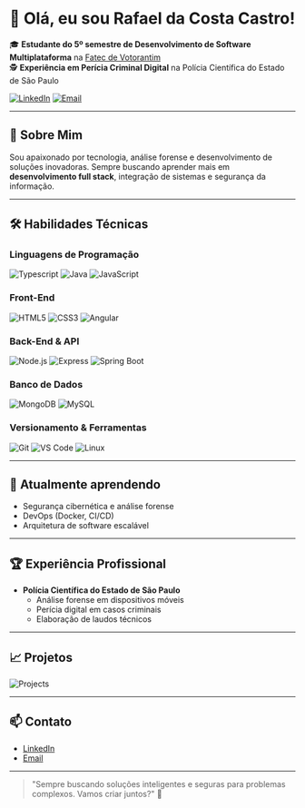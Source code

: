 # 👋 Olá, eu sou Rafael da Costa Castro!

🎓 **Estudante do 5º semestre de Desenvolvimento de Software Multiplataforma** na [Fatec de Votorantim](https://fatecvotorantim.cps.sp.gov.br/)  
🕵️ **Experiência em Perícia Criminal Digital** na Polícia Científica do Estado de São Paulo

[![LinkedIn](https://img.shields.io/badge/LinkedIn-0077b5?style=for-the-badge&logo=linkedin&logoColor=white)](https://www.linkedin.com/in/rafaelcastro/)
[![Email](https://img.shields.io/badge/Email-D14836?style=for-the-badge&logo=gmail&logoColor=white)](mailto:seuemail@gmail.com)

---

## 🚀 Sobre Mim

Sou apaixonado por tecnologia, análise forense e desenvolvimento de soluções inovadoras. Sempre buscando aprender mais em **desenvolvimento full stack**, integração de sistemas e segurança da informação.

---

## 🛠️ Habilidades Técnicas

### Linguagens de Programação

![Typescript](https://img.shields.io/badge/TypeScript-CED4DA?style=for-the-badge&logo=typescript&logoColor=007ACC)
![Java](https://img.shields.io/badge/Java-CED4DA?style=for-the-badge&logo=java&logoColor=DC143C)
![JavaScript](https://img.shields.io/badge/JavaScript-CED4DA?style=for-the-badge&logo=javascript&logoColor=F7DF1E)

### Front-End

![HTML5](https://img.shields.io/badge/HTML5-CED4DA?style=for-the-badge&logo=html5&logoColor=E34F26)
![CSS3](https://img.shields.io/badge/CSS3-CED4DA?style=for-the-badge&logo=css3&logoColor=1572B6)
![Angular](https://img.shields.io/badge/Angular-CED4DA?style=for-the-badge&logo=angular&logoColor=white)

### Back-End & API

![Node.js](https://img.shields.io/badge/Node.js-CED4DA?style=for-the-badge&logo=nodedotjs&logoColor=339933)
![Express](https://img.shields.io/badge/Express-CED4DA?style=for-the-badge&logo=express&logoColor=white)
![Spring Boot](https://img.shields.io/badge/Spring_Boot-CED4DA?style=for-the-badge&logo=springboot)

### Banco de Dados

![MongoDB](https://img.shields.io/badge/MongoDB-CED4DA?style=for-the-badge&logo=mongodb&logoColor=4EA94B)
![MySQL](https://img.shields.io/badge/MySQL-CED4DA?style=for-the-badge&logo=mysql&logoColor=4479A1)

### Versionamento & Ferramentas

![Git](https://img.shields.io/badge/Git-CED4DA?style=for-the-badge&logo=git&logoColor=F05032)
![VS Code](https://img.shields.io/badge/VS_Code-CED4DA?style=for-the-badge&logo=visual%20studio%20code&logoColor=0078D4)
![Linux](https://img.shields.io/badge/Linux-CED4DA?style=for-the-badge&logo=linux&logoColor=FCC624)

---

## 🌱 Atualmente aprendendo

- Segurança cibernética e análise forense
- DevOps (Docker, CI/CD)
- Arquitetura de software escalável

---

## 🏆 Experiência Profissional

- **Polícia Científica do Estado de São Paulo**
  - Análise forense em dispositivos móveis
  - Perícia digital em casos criminais
  - Elaboração de laudos técnicos

---

## 📈 Projetos

![Projects](https://github.com/SoftSolutionsProject)

---

## 📫 Contato

- [LinkedIn](www.linkedin.com/in/rafael-da-costa-castro)
- [Email](rafael.castro2@hotmail.com)

---

> "Sempre buscando soluções inteligentes e seguras para problemas complexos. Vamos criar juntos?" 🚀
